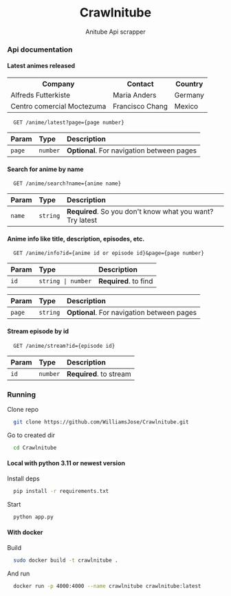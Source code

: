 <h1 align="center"> Crawlnitube </h1>

<p align="center">Anitube Api scrapper</p>

### Api documentation

#### Latest animes released
 <table style="width:100%;">
  <tr>
    <th>Company</th>
    <th>Contact</th>
    <th>Country</th>
  </tr>
  <tr>
    <td>Alfreds Futterkiste</td>
    <td>Maria Anders</td>
    <td>Germany</td>
  </tr>
  <tr>
    <td>Centro comercial Moctezuma</td>
    <td>Francisco Chang</td>
    <td>Mexico</td>
  </tr>
</table> 

```http
  GET /anime/latest?page={page number}
```

| Param         | Type       | Description                                |
| :------------ | :--------- | :----------------------------------------- |
| `page`        | `number`   | **Optional**. For navigation between pages |

#### Search for anime by name

```http
  GET /anime/search?name={anime name}
```

| Param        | Type       | Description                                              |
| :----------- | :--------- | :------------------------------------------------------- |
| `name`       | `string`   | **Required**. So you don't know what you want? Try latest |

#### Anime info like title, description, episodes, etc.

```http
  GET /anime/info?id={anime id or episode id}&page={page number}
```

| Param        | Type                 | Description                 |
| :----------- | :------------------- | :-------------------------- |
| `id`         | `string \| number`   | **Required**. to find       |

| Param        | Type       | Description                                 |
| :----------- | :--------- | :------------------------------------------ |
| `page`       | `string`   | **Optional**. For navigation between pages  |

#### Stream episode by id

```http
  GET /anime/stream?id={episode id}
```

| Param        | Type                 | Description                 |
| :----------- | :------------------- | :-------------------------- |
| `id`         | `number`             | **Required**. to stream     |



### Running

Clone repo

```bash
  git clone https://github.com/WilliamsJose/Crawlnitube.git
```

Go to created dir

```bash
  cd Crawlnitube
```
#### Local with python 3.11 or newest version

Install deps

```bash
  pip install -r requirements.txt
```

Start

```bash
  python app.py
```
#### With docker

Build

```bash
  sudo docker build -t crawlnitube .
```

And run

```bash
  docker run -p 4000:4000 --name crawlnitube crawlnitube:latest
```
